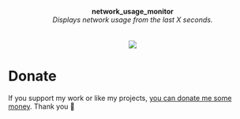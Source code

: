 <p align="center">
	<b>network_usage_monitor</b>
	<br>
 	<i>Displays network usage from the last X seconds.</i>
	<br><br><br>
  <a href="https://asciinema.org/a/Jkk3lWe27AOsZYlIKMwa5cS0P" target="_blank"><img src="https://asciinema.org/a/Jkk3lWe27AOsZYlIKMwa5cS0P.svg" /></a>
</p>

# Donate
If you support my work or like my projects, [you can donate me some money](https://github.com/hXR16F/donate/blob/master/README.md). Thank you 💙
